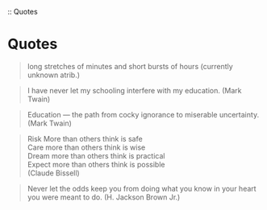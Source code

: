 :: Quotes
# Quotes
> long stretches of minutes and short bursts of hours 
> (currently unknown atrib.)

> I have never let my schooling interfere with my education. 
> (Mark Twain)

> Education — the path from cocky ignorance to miserable uncertainty. 
> (Mark Twain)

> Risk More than others think is safe<br>
> Care more than others think is wise<br>
> Dream more than others think is practical<br>
> Expect more than others think is possible<br>
> (Claude Bissell)

> Never let the odds keep you from doing what you know in your heart you were meant to do. 
> (H. Jackson Brown Jr.)
